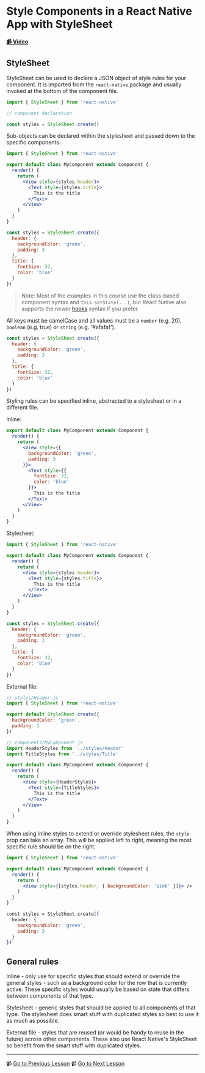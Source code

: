 # Style Components in a React Native App with StyleSheet

**[📹 Video](https://egghead.io/lessons/react-native-style-components-in-a-react-native-app-with-stylesheet)**

## StyleSheet

StyleSheet can be used to declare a JSON object of style rules for your component. It is imported from the `react-native` package and usually invoked at the bottom of the component file.

```jsx
import { StyleSheet } from 'react-native'

// component declaration

const styles = StyleSheet.create()
```

Sub-objects can be declared within the stylesheet and passed down to the specific components.

```jsx
import { StyleSheet } from 'react-native'

export default class MyComponent extends Component {
  render() {
    return (
      <View style={styles.header}>
        <Text style={styles.title}>
          This is the title
        </Text>
      </View>
    )
  }
}

const styles = StyleSheet.create({
  header: {
    backgroundColor: 'green',
    padding: 3
  },
  title: {
    fontSize: 32,
    color: 'blue'
  }
})
```

> Note: Most of the examples in this course use the class-based component syntax and `this.setState(...)`, but React Native also supports the newer [hooks](https://reactjs.org/docs/hooks-intro.html) syntax if you prefer.

All keys must be camelCase and all values must be a `number` (e.g. 20), `boolean` (e.g. true) or `string` (e.g. '#afafaf').

```jsx
const styles = StyleSheet.create({
  header: {
    backgroundColor: 'green',
    padding: 3
  },
  title: {
    fontSize: 32,
    color: 'blue'
  }
})
```

Styling rules can be specified inline, abstracted to a stylesheet or in a different file.

Inline:

```jsx
export default class MyComponent extends Component {
  render() {
    return (
      <View style={{
        backgroundColor: 'green',
        padding: 3
      }}>
        <Text style={{
          fontSize: 32,
          color: 'blue'
        }}>
          This is the title
        </Text>
      </View>
    )
  }
}
```

Stylesheet:

```jsx
import { StyleSheet } from 'react-native'

export default class MyComponent extends Component {
  render() {
    return (
      <View style={styles.header}>
        <Text style={styles.title}>
          This is the title
        </Text>
      </View>
    )
  }
}

const styles = StyleSheet.create({
  header: {
    backgroundColor: 'green',
    padding: 3
  },
  title: {
    fontSize: 32,
    color: 'blue'
  }
})
```

External file:

```jsx
// styles/Header.js
import { StyleSheet } from 'react-native'

export default StyleSheet.create({
  backgroundColor: 'green',
  padding: 3
})
```

```jsx
// components/MyComponent.js
import HeaderStyles from '../styles/Header'
import TitleStyles from '../styles/Title'

export default class MyComponent extends Component {
  render() {
    return (
      <View style={HeaderStyles}>
        <Text style={TitleStyles}>
          This is the title
        </Text>
      </View>
    )
  }
}
```

When using inline styles to extend or override stylesheet rules, the `style` prop can take an array. This will be applied left to right, meaning the most specific rule should be on the right.

```jsx
import { StyleSheet } from 'react-native'

export default class MyComponent extends Component {
  render() {
    return (
      <View style={[styles.header, { backgroundColor: 'pink' }]}> />
    )
  }
}

const styles = StyleSheet.create({
  header: {
    backgroundColor: 'green',
    padding: 3
  }
})
```

## General rules

Inline - only use for specific styles that should extend or override the general styles - such as a background color for the row that is currently active. These specific styles would usually be based on state that differs between components of that type.

Stylesheet - generic styles that should be applied to all components of that type. The stylesheet does smart stuff with duplicated styles so best to use it as much as possible.

External file - styles that are reused (or would be handy to reuse in the future) across other components. These also use React Native's StyleSheet so benefit from the smart stuff with duplicated styles.

---

📹 [Go to Previous Lesson](https://egghead.io/lessons/react-native-layout-react-native-components-with-flexbox)
📹 [Go to Next Lesson](https://egghead.io/lessons/react-native-accept-user-input-with-react-native-textinput)
